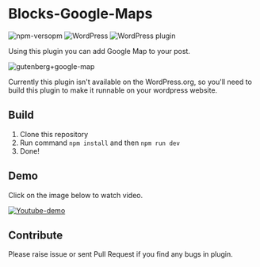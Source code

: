 # Blocks-Google-Maps
![npm-versopm](https://img.shields.io/npm/v/npm.svg) 
![WordPress](https://img.shields.io/wordpress/v/blocks-google-map.svg)
![WordPress plugin](https://img.shields.io/wordpress/plugin/dt/blocks-google-map.svg)


Using this plugin you can add Google Map to your post.

![gutenberg+google-map](https://user-images.githubusercontent.com/14994452/43009097-5683c198-8c5a-11e8-9198-0f36e89ec5a7.png)

Currently this plugin isn't available on the WordPress.org, so you'll need to build this plugin to make it runnable on your wordpress website.

## Build

1. Clone this repository
2. Run command `npm install` and then `npm run dev`
3. Done! 

## Demo

Click on the image below to watch video.

[![Youtube-demo](https://user-images.githubusercontent.com/14994452/43012234-7dce08a4-8c63-11e8-84a9-3169a5a376c2.png)](https://www.youtube.com/watch?v=0KUTj_N1ES8)

## Contribute
Please raise issue or sent Pull Request if you find any bugs in plugin.

